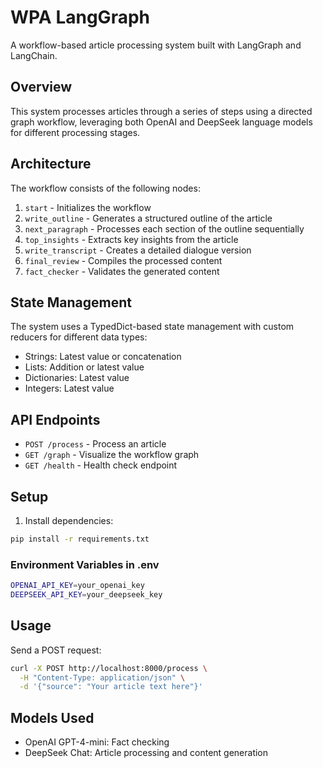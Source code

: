 # WPA LangGraph

A workflow-based article processing system built with LangGraph and LangChain.

## Overview

This system processes articles through a series of steps using a directed graph workflow, leveraging both OpenAI and DeepSeek language models for different processing stages.

## Architecture

The workflow consists of the following nodes:

1. `start` - Initializes the workflow
2. `write_outline` - Generates a structured outline of the article
3. `next_paragraph` - Processes each section of the outline sequentially
4. `top_insights` - Extracts key insights from the article
5. `write_transcript` - Creates a detailed dialogue version
6. `final_review` - Compiles the processed content
7. `fact_checker` - Validates the generated content

## State Management

The system uses a TypedDict-based state management with custom reducers for different data types:

- Strings: Latest value or concatenation
- Lists: Addition or latest value
- Dictionaries: Latest value
- Integers: Latest value

## API Endpoints

- `POST /process` - Process an article
- `GET /graph` - Visualize the workflow graph
- `GET /health` - Health check endpoint

## Setup

1. Install dependencies:

```bash
pip install -r requirements.txt
```

### Environment Variables in .env

```bash
OPENAI_API_KEY=your_openai_key
DEEPSEEK_API_KEY=your_deepseek_key
```

## Usage

Send a POST request:

```bash
curl -X POST http://localhost:8000/process \
  -H "Content-Type: application/json" \
  -d '{"source": "Your article text here"}'
```

## Models Used

- OpenAI GPT-4-mini: Fact checking
- DeepSeek Chat: Article processing and content generation
